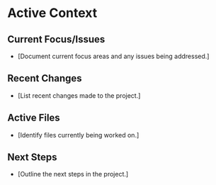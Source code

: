 # Active Context

## Current Focus/Issues
- [Document current focus areas and any issues being addressed.]

## Recent Changes
- [List recent changes made to the project.]

## Active Files
- [Identify files currently being worked on.]

## Next Steps
- [Outline the next steps in the project.]
